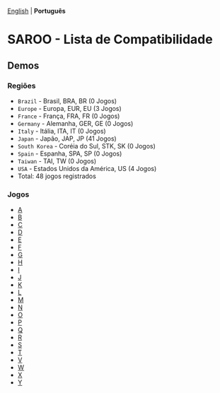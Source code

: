 [English](../en-us/README.md) | **Português**

# SAROO - Lista de Compatibilidade

## Demos

### Regiões

- `Brazil` - Brasil, BRA, BR (0 Jogos)
- `Europe` - Europa, EUR, EU (3 Jogos)
- `France` - França, FRA, FR (0 Jogos)
- `Germany` - Alemanha, GER, GE (0 Jogos)
- `Italy` - Itália, ITA, IT (0 Jogos)
- `Japan` - Japão, JAP, JP (41 Jogos)
- `South Korea` - Coréia do Sul, STK, SK (0 Jogos)
- `Spain` - Espanha, SPA, SP (0 Jogos)
- `Taiwan` - TAI, TW (0 Jogos)
- `USA` - Estados Unidos da América, US (4 Jogos)
- Total: 48 jogos registrados

### Jogos

- [A](A.md)
- [B](B.md)
- [C](C.md)
- [D](D.md)
- [E](E.md)
- [F](F.md)
- [G](G.md)
- [H](H.md)
- [I](I.md)
- [J](J.md)
- [K](K.md)
- [L](L.md)
- [M](M.md)
- [N](N.md)
- [O](O.md)
- [P](P.md)
- [Q](Q.md)
- [R](R.md)
- [S](S.md)
- [T](T.md)
- [V](V.md)
- [W](W.md)
- [X](X.md)
- [Y](Y.md)
